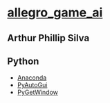 # [allegro_game_ai](readme.md)
## Arthur Phillip Silva

## Python
* [Anaconda](https://www.anaconda.com/distribution/)
* [PyAutoGui](https://anaconda.org/conda-forge/pyautogui)
* [PyGetWindow](https://github.com/asweigart/PyGetWindow)
